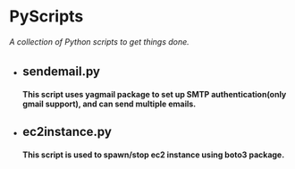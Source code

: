 # PyScripts
###### A collection of Python scripts to get things done. 

* ## sendemail.py
	#### This script uses yagmail package to set up SMTP authentication(only gmail support), and can send multiple emails.
* ## ec2instance.py
	#### This script is used to spawn/stop ec2 instance using boto3 package. 
